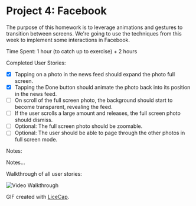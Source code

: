 # Project 4: Facebook

The purpose of this homework is to leverage animations and gestures to transition between screens. We're going to use the techniques from this week to implement some interactions in Facebook.

Time Spent: 1 hour (to catch up to exercise) + 2 hours

Completed User Stories:
* [x]	Tapping on a photo in the news feed should expand the photo full screen.
* [x]	Tapping the Done button should animate the photo back into its position in the news feed.
* [ ]	On scroll of the full screen photo, the background should start to become transparent, revealing the feed.
* [ ]	If the user scrolls a large amount and releases, the full screen photo should dismiss.
* [ ]	Optional: The full screen photo should be zoomable.
* [ ]	Optional: The user should be able to page through the other photos in full screen mode.

Notes:

Notes...

Walkthrough of all user stories:

![Video Walkthrough](demo.gif)

GIF created with [LiceCap](http://www.cockos.com/licecap/).
